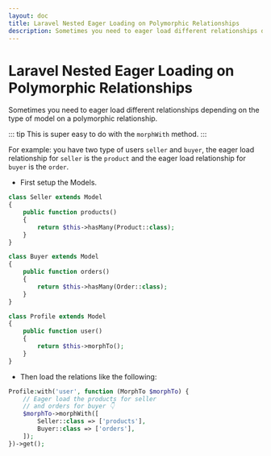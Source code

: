 ```yaml
---
layout: doc
title: Laravel Nested Eager Loading on Polymorphic Relationships
description: Sometimes you need to eager load different relationships depending on the type of model on a polymorphic relationship.
---
```


# Laravel Nested Eager Loading on Polymorphic Relationships

Sometimes you need to eager load different relationships depending on the type of model on a polymorphic relationship.

::: tip
This is super easy to do with the `morphWith` method.
:::

For example: you have two type of users `seller` and `buyer`, the eager load relationship for `seller` is the `product` and the eager load relationship for `buyer` is the `order`.

- First setup the Models.

```php
class Seller extends Model
{
    public function products()
    {
        return $this->hasMany(Product::class);
    }
}
```

```php
class Buyer extends Model
{
    public function orders()
    {
        return $this->hasMany(Order::class);
    }
}
```

```php
class Profile extends Model
{
    public function user()
    {
        return $this->morphTo();
    }
}
```

- Then load the relations like the following:

```php
Profile:with('user', function (MorphTo $morphTo) {
    // Eager load the products for seller
    // and orders for buyer 👇
    $morphTo->morphWith([
        Seller::class => ['products'],
        Buyer::class => ['orders'],
    ]);
})->get();
```